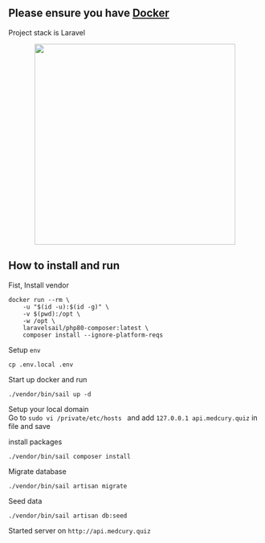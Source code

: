 ## Please ensure you have [Docker](https://www.docker.com/)

Project stack is Laravel
<p align="center"><a href="https://laravel.com" target="_blank"><img src="https://raw.githubusercontent.com/laravel/art/master/logo-lockup/5%20SVG/2%20CMYK/1%20Full%20Color/laravel-logolockup-cmyk-red.svg" width="400"></a></p>

## How to install and run

Fist, Install vendor
```
docker run --rm \
    -u "$(id -u):$(id -g)" \
    -v $(pwd):/opt \
    -w /opt \
    laravelsail/php80-composer:latest \
    composer install --ignore-platform-reqs
```    

Setup ```env```

```
cp .env.local .env
```

Start up docker and run

```
./vendor/bin/sail up -d
```

Setup your local domain \
Go to ```sudo vi /private/etc/hosts ``` and add ``` 127.0.0.1 api.medcury.quiz ``` in file and save

install packages
```
./vendor/bin/sail composer install
```

Migrate database
```
./vendor/bin/sail artisan migrate
```

Seed data
```
./vendor/bin/sail artisan db:seed
```

Started server on ``` http://api.medcury.quiz ```

